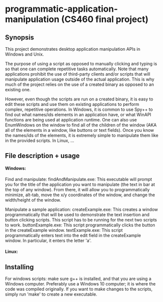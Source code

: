 # programmatic-application-manipulation (CS460 final project)
## Synopsis
This project demonstrates desktop application manipulation APIs in Windows and Unix.

The purpose of using a script as opposed to manually clicking and typing is so that one can complete repetitive tasks automatically. 
Note that many applications prohibit the use of third-party clients and/or scripts that will manipulate application usage outside of the actual application. This is why much of the project relies on the use of a created binary as opposed to an existing one.

However, even though the scripts are run on a created binary, it is easy to edit these scripts and use them on existing applications to perform complex, repetitive operations. 
In Windows, it is common to use Spy++ to find out what names/ids elements in an application have, or what WinAPI functions are being used at application runtime. One can also use EnumWindows on the window to find all of the children of the window (AKA all of the elements in a window, like buttons or text fields). Once you know the names/ids of the elements, it is extremely simple to manipulate them like in the provided scripts.
In Linux, ...

## File description + usage
#### Windows:
Find and manipulate:
findAndManipulate.exe: This executable will prompt you for the title of the application you want to manipulate (the text in bar at the top of any window). From there, it will allow you to programmatically minimize, alt-tab, move the x/y coordinates of the window, and change the width/height of the window.

Manipulate a sample application:
createExample.exe: This creates a window programmatically that will be used to demonstrate the text insertion and button clicking scripts. This script has to be running for the next two scripts to work.
buttonExample.exe: This script programmatically clicks the button in the createExample window.
textExample.exe: This script programmatically enters text into the edit field in the createExample window. In particular, it enters the letter 'a'.

#### Linux:

## Installing
For windows scripts: make sure g++ is installed, and that you are using a Windows computer. Preferably use a Windows 10 computer; it is where the code was compiled originally.
If you want to make changes to the scripts, simply run 'make' to create a new executable.

